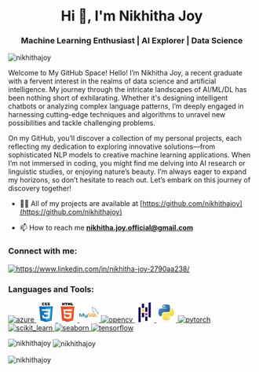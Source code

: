 <h1 align="center">Hi 👋, I'm Nikhitha Joy</h1>
<h3 align="center">Machine Learning Enthusiast | AI Explorer | Data Science</h3>

<p align="left"> <img src="https://komarev.com/ghpvc/?username=nikhithajoy&label=Profile%20views&color=0e75b6&style=flat" alt="nikhithajoy" /> </p>

Welcome to My GitHub Space!
Hello! I’m Nikhitha Joy, a recent graduate with a fervent interest in the realms of data science and artificial intelligence. My journey through the intricate landscapes of AI/ML/DL has been nothing short of exhilarating. Whether it's designing intelligent chatbots or analyzing complex language patterns, I’m deeply engaged in harnessing cutting-edge techniques and algorithms to unravel new possibilities and tackle challenging problems.

On my GitHub, you’ll discover a collection of my personal projects, each reflecting my dedication to exploring innovative solutions—from sophisticated NLP models to creative machine learning applications. When I’m not immersed in coding, you might find me delving into AI research or linguistic studies, or enjoying nature’s beauty. I’m always eager to expand my horizons, so don’t hesitate to reach out. Let’s embark on this journey of discovery together!

- 👨‍💻 All of my projects are available at [https://github.com/nikhithajoy](https://github.com/nikhithajoy)

- 📫 How to reach me **nikhitha.joy.official@gmail.com**

<h3 align="left">Connect with me:</h3>
<p align="left">
<a href="https://linkedin.com/in/https://www.linkedin.com/in/nikhitha-joy-2790aa238/" target="blank"><img align="center" src="https://raw.githubusercontent.com/rahuldkjain/github-profile-readme-generator/master/src/images/icons/Social/linked-in-alt.svg" alt="https://www.linkedin.com/in/nikhitha-joy-2790aa238/" height="30" width="40" /></a>
</p>

<h3 align="left">Languages and Tools:</h3>
<p align="left"> <a href="https://azure.microsoft.com/en-in/" target="_blank" rel="noreferrer"> <img src="https://www.vectorlogo.zone/logos/microsoft_azure/microsoft_azure-icon.svg" alt="azure" width="40" height="40"/> </a> <a href="https://www.w3schools.com/css/" target="_blank" rel="noreferrer"> <img src="https://raw.githubusercontent.com/devicons/devicon/master/icons/css3/css3-original-wordmark.svg" alt="css3" width="40" height="40"/> </a> <a href="https://www.w3.org/html/" target="_blank" rel="noreferrer"> <img src="https://raw.githubusercontent.com/devicons/devicon/master/icons/html5/html5-original-wordmark.svg" alt="html5" width="40" height="40"/> </a> <a href="https://www.mysql.com/" target="_blank" rel="noreferrer"> <img src="https://raw.githubusercontent.com/devicons/devicon/master/icons/mysql/mysql-original-wordmark.svg" alt="mysql" width="40" height="40"/> </a> <a href="https://opencv.org/" target="_blank" rel="noreferrer"> <img src="https://www.vectorlogo.zone/logos/opencv/opencv-icon.svg" alt="opencv" width="40" height="40"/> </a> <a href="https://pandas.pydata.org/" target="_blank" rel="noreferrer"> <img src="https://raw.githubusercontent.com/devicons/devicon/2ae2a900d2f041da66e950e4d48052658d850630/icons/pandas/pandas-original.svg" alt="pandas" width="40" height="40"/> </a> <a href="https://www.python.org" target="_blank" rel="noreferrer"> <img src="https://raw.githubusercontent.com/devicons/devicon/master/icons/python/python-original.svg" alt="python" width="40" height="40"/> </a> <a href="https://pytorch.org/" target="_blank" rel="noreferrer"> <img src="https://www.vectorlogo.zone/logos/pytorch/pytorch-icon.svg" alt="pytorch" width="40" height="40"/> </a> <a href="https://scikit-learn.org/" target="_blank" rel="noreferrer"> <img src="https://upload.wikimedia.org/wikipedia/commons/0/05/Scikit_learn_logo_small.svg" alt="scikit_learn" width="40" height="40"/> </a> <a href="https://seaborn.pydata.org/" target="_blank" rel="noreferrer"> <img src="https://seaborn.pydata.org/_images/logo-mark-lightbg.svg" alt="seaborn" width="40" height="40"/> </a> <a href="https://www.tensorflow.org" target="_blank" rel="noreferrer"> <img src="https://www.vectorlogo.zone/logos/tensorflow/tensorflow-icon.svg" alt="tensorflow" width="40" height="40"/> </a> </p>

<p><img align="left" src="https://github-readme-stats.vercel.app/api/top-langs?username=nikhithajoy&show_icons=true&locale=en&layout=compact" alt="nikhithajoy" /></p>

<p>&nbsp;<img align="center" src="https://github-readme-stats.vercel.app/api?username=nikhithajoy&show_icons=true&locale=en" alt="nikhithajoy" /></p>

<p><img align="center" src="https://github-readme-streak-stats.herokuapp.com/?user=nikhithajoy&" alt="nikhithajoy" /></p>
